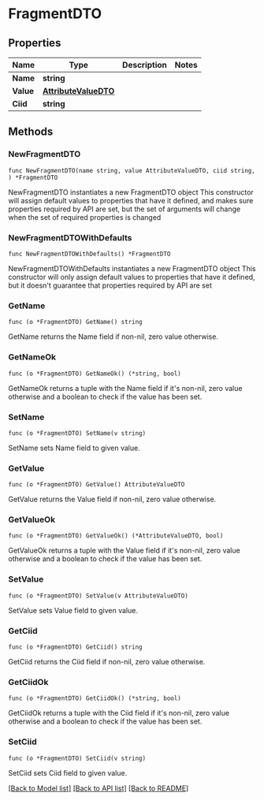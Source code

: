 # FragmentDTO

## Properties

Name | Type | Description | Notes
------------ | ------------- | ------------- | -------------
**Name** | **string** |  | 
**Value** | [**AttributeValueDTO**](AttributeValueDTO.md) |  | 
**Ciid** | **string** |  | 

## Methods

### NewFragmentDTO

`func NewFragmentDTO(name string, value AttributeValueDTO, ciid string, ) *FragmentDTO`

NewFragmentDTO instantiates a new FragmentDTO object
This constructor will assign default values to properties that have it defined,
and makes sure properties required by API are set, but the set of arguments
will change when the set of required properties is changed

### NewFragmentDTOWithDefaults

`func NewFragmentDTOWithDefaults() *FragmentDTO`

NewFragmentDTOWithDefaults instantiates a new FragmentDTO object
This constructor will only assign default values to properties that have it defined,
but it doesn't guarantee that properties required by API are set

### GetName

`func (o *FragmentDTO) GetName() string`

GetName returns the Name field if non-nil, zero value otherwise.

### GetNameOk

`func (o *FragmentDTO) GetNameOk() (*string, bool)`

GetNameOk returns a tuple with the Name field if it's non-nil, zero value otherwise
and a boolean to check if the value has been set.

### SetName

`func (o *FragmentDTO) SetName(v string)`

SetName sets Name field to given value.


### GetValue

`func (o *FragmentDTO) GetValue() AttributeValueDTO`

GetValue returns the Value field if non-nil, zero value otherwise.

### GetValueOk

`func (o *FragmentDTO) GetValueOk() (*AttributeValueDTO, bool)`

GetValueOk returns a tuple with the Value field if it's non-nil, zero value otherwise
and a boolean to check if the value has been set.

### SetValue

`func (o *FragmentDTO) SetValue(v AttributeValueDTO)`

SetValue sets Value field to given value.


### GetCiid

`func (o *FragmentDTO) GetCiid() string`

GetCiid returns the Ciid field if non-nil, zero value otherwise.

### GetCiidOk

`func (o *FragmentDTO) GetCiidOk() (*string, bool)`

GetCiidOk returns a tuple with the Ciid field if it's non-nil, zero value otherwise
and a boolean to check if the value has been set.

### SetCiid

`func (o *FragmentDTO) SetCiid(v string)`

SetCiid sets Ciid field to given value.



[[Back to Model list]](../README.md#documentation-for-models) [[Back to API list]](../README.md#documentation-for-api-endpoints) [[Back to README]](../README.md)


